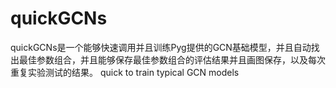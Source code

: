 # quickGCNs
quickGCNs是一个能够快速调用并且训练Pyg提供的GCN基础模型，并且自动找出最佳参数组合，并且能够保存最佳参数组合的评估结果并且画图保存，以及每次重复实验测试的结果。
quick to train typical GCN models
